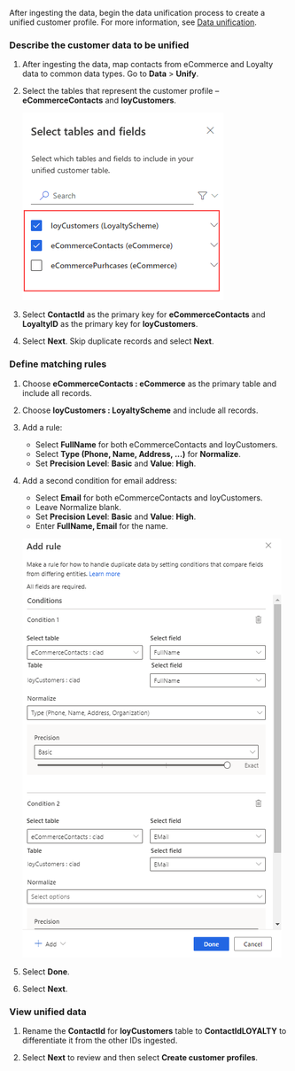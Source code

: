 After ingesting the data, begin the data unification process to create a unified customer profile. For more information, see [Data unification](../data-unification.md).

### Describe the customer data to be unified

1. After ingesting the data, map contacts from eCommerce and Loyalty data to common data types. Go to **Data** > **Unify**.

1. Select the tables that represent the customer profile – **eCommerceContacts** and **loyCustomers**.

   ![unify ecommerce and loyalty datasources.](../media/unify-ecommerce-loyalty.png)

1. Select **ContactId** as the primary key for **eCommerceContacts** and **LoyaltyID** as the primary key for **loyCustomers**.

1. Select **Next**. Skip duplicate records and select **Next**.

### Define matching rules

1. Choose **eCommerceContacts : eCommerce** as the primary table and include all records.

1. Choose **loyCustomers : LoyaltyScheme** and include all records.

1. Add a rule:
   - Select **FullName** for both eCommerceContacts and loyCustomers.
   - Select **Type (Phone, Name, Address, ...)** for **Normalize**.
   - Set **Precision Level**: **Basic** and **Value**: **High**.

1. Add a second condition for email address:
   - Select **Email** for both eCommerceContacts and loyCustomers.
   - Leave Normalize blank.
   - Set **Precision Level**: **Basic** and **Value**: **High**.
   - Enter **FullName, Email** for the name.

   ![Unify match rule for name and email.](../media/unify-match-rule.png)

1. Select **Done**.

1. Select **Next**.

### View unified data

1. Rename the **ContactId** for **loyCustomers** table to **ContactIdLOYALTY** to differentiate it from the other IDs ingested.

1. Select **Next** to review and then select **Create customer profiles**.
